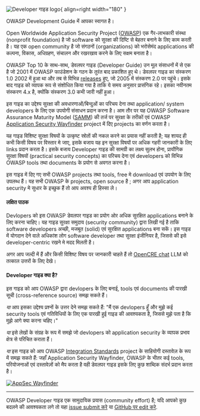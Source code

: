 ![Developer गाइड logo](assets/images/dg_logo.png "OWASP Developer गाइड"){ align=right width="180" }

OWASP Development Guide में आपका स्वागत है।

Open Worldwide Application Security Project ([OWASP][about]) एक गैर-लाभकारी संस्था
(nonprofit foundation) है जो software को सुरक्षा की दिष्टि से बेहतर बनाने के लिए काम करती है।
यह एक open community है जो संगठनों (organizations) को भरोसेमंद applications की कल्पना, विकास,
अधिग्रहण, संचालन और रखरखाव करने के लिए सक्षम बनाता है।

OWASP Top 10 के साथ-साथ, डेवलपर गाइड (Developer Guide) उन मूल संसाधनों में से एक है
जो 2001 में OWASP फाउंडेशन के गठन के तुरंत बाद प्रकाशित हुए थे।
डेवलपर गाइड का संस्करण 1.0 2002 में हुआ था
और तब से विभिन्न [releases][versions] हुए, जो 2005 में संस्करण 2.0 पर पहुंचे।
इसके बाद गाइड को व्यापक रूप से संशोधित किया गया है ताकि ये समय अनुसार प्रासंगिक रहे।
इसका नवीनतम संस्करण 4.x है, क्योंकि संस्करण 3.0 कभी जारी नहीं हुआ।

इस गाइड का उद्देश्य सुरक्षा की अवधारणाओं/बिन्दुओं का परिचय देना तथा application/ system developers के लिए
एक उपयोगी संसाधन प्रदान करना है।
आम तौर पर यह OWASP Software Assurance Maturity Model ([SAMM][samm]) की तर्ज पर सुरक्षा के तरीकों एवं
OWASP [Application Security Wayfinder][intstand] project में दिए projects का वर्णन करता है।

यह गाइड विशिष्ट सुरक्षा विषयों के उत्कृष्ट स्रोतों की नकल करने का प्रयास नहीं करती है;
यह शायद ही कभी किसी विषय पर विस्तार मे जाए, इसके बजाय यह इन सुरक्षा विषयों पर अधिक गहरी जानकारी के लिए
links प्रदान करता है।
इसके बजाय Developer गाइड की सामग्री का लक्ष्य सुलभ होना, प्रायौगिक सुरक्षा विषयों (practical security concepts)
का परिचय देना एवं developers को विभिन्न OWASP tools तथा documents के प्रयोग से अवगत करना है।

इस गाइड में दिए गए सभी OWASP projects तथा tools, free मे download एवं उपयोग के लिए उपलब्ध हैं।
यह सभी OWASP के projects, open source है ; अगर आप application security मे सुधार के इच्छुक हैं तो
आप अवश्य ही हिस्सा ले।

#### लक्षित पाठक

Devlopers को इस OWASP डेवलपर गाइड का प्रयोग ओर अधिक सुरक्षित applications बनाने के लिए करना चाहिए।
यह गाइड सुरक्षा समुदाय (security community) द्वारा लिखी गई है ताकि software developers अच्छी, मजबूत (solid)
एवं सुरक्षित applications बना सकें।
इस गाइड में योगदान देने वाले अधिकांश लोग software developer तथा सुरक्षा इंजीनियर है, जिससे की
इसे developer-centric रखने मे मदद मिलती है।

अगर आप जल्दी में हैं और किसी विशिष्ट विषय पर जानकारी चाहते हैं तो
[OpenCRE chat][opencrechat] LLM को तत्काल उत्तरों के लिए देखे।

#### Developer गाइड क्या है?

इस गाइड को आप OWASP द्वारा devlopers के लिए बनाई, tools एवं documents की पारखी सूची
(cross-reference source) समझ सकते हैं।

_या_ आप इसका उद्देश्य प्रश्नों के उत्तर देने समझ सकते हैं:
"मैं एक devlopers हूँ और मुझे कई security tools एवं गतिविधियों के लिए एक पारखी हुई
गाइड की आवश्यकता है, जिससे मुझे पता है कि मुझे आगे क्या करना चहिए।"

_या_ इसे लेखों के संग्रह के रूप में समझे जो devlopers को application security के व्यापक प्रभाव क्षेत्र से
परिचित कराता हैं।

_या_ इस गाइड को आप OWASP [Integration Standards][intstand] project के साहियोगी दस्तावेज़ के रूप में समझ सकते हैं:
जहाँ Application Security Wayfinder, OWASP के भीतर कई tools, परियोजनाओं एवं दस्तावेज़ों को मैप करता है
वही डेवलपर गाइड इसके लिए कुछ शाब्दिक संदर्भ प्रदान करता है।

[![AppSec Wayfinder](assets/images/owasp-wayfinder.png "OWASP Application Security Wayfinder")][intstand]

----

OWASP Developer गाइड एक सामुदायिक प्रयास (community effort) है; यदि आपको कुछ बदलने की आवश्यकता लगे तो यहा
[issue submit करे][issue03] या [GitHub पर edit करे][edit03].

[about]: https://owasp.org/about/
[edit03]: https://github.com/OWASP/DevGuide/blob/main/docs/index.md
[intstand]: https://owasp.org/www-project-integration-standards/
[issue03]: https://github.com/OWASP/DevGuide/issues/new?labels=enhancement&template=request.md&title=Update:%2001-introduction
[opencrechat]: https://www.opencre.org/chatbot
[samm]: https://owaspsamm.org/about/
[versions]: https://github.com/OWASP/DevGuide/wiki#old-versions
